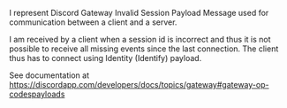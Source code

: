 I represent Discord Gateway Invalid Session Payload Message used for communication between a client and a server.

I am received by a client when a session id is incorrect and thus it is not possible to receive all missing events since the last connection. The client thus has to connect using Identity (Identify) payload.

See documentation at https://discordapp.com/developers/docs/topics/gateway#gateway-op-codespayloads
